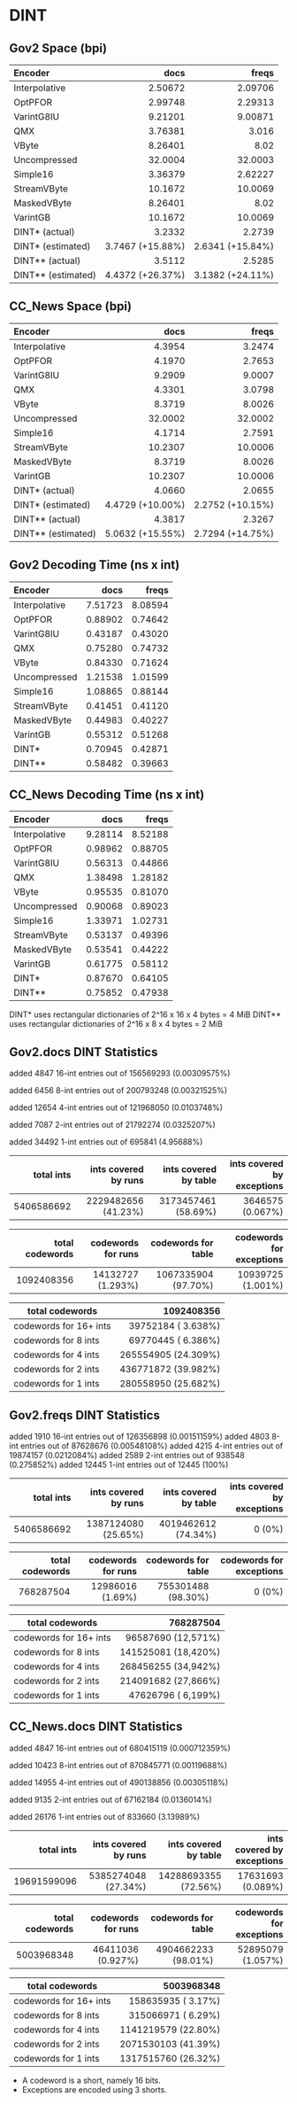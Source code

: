 DINT
====

Gov2 Space (bpi)
----------------

| Encoder           | docs              | freqs            |
|:------------------|------------------:|-----------------:|
| Interpolative     |  2.50672          |  2.09706         |
| OptPFOR           |  2.99748          |  2.29313         |
| VarintG8IU        |  9.21201          |  9.00871         |
| QMX               |  3.76381          |  3.016           |
| VByte             |  8.26401          |  8.02            |
| Uncompressed      | 32.0004           | 32.0003          |
| Simple16          |  3.36379          |  2.62227         |
| StreamVByte       | 10.1672           | 10.0069          |
| MaskedVByte       |  8.26401          |  8.02            |
| VarintGB          | 10.1672           | 10.0069          |
| DINT*  (actual)   |  3.2332           |  2.2739          |
| DINT*  (estimated)|  3.7467 (+15.88%) |  2.6341 (+15.84%)|
| DINT** (actual)   |  3.5112           |  2.5285          |
| DINT** (estimated)|  4.4372 (+26.37%) |  3.1382 (+24.11%)|

CC_News Space (bpi)
-------------------

| Encoder           | docs              | freqs            |
|:------------------|------------------:|-----------------:|
| Interpolative     |  4.3954           |  3.2474          |
| OptPFOR           |  4.1970           |  2.7653          |
| VarintG8IU        |  9.2909           |  9.0007          |
| QMX               |  4.3301           |  3.0798          |
| VByte             |  8.3719           |  8.0026          |
| Uncompressed      | 32.0002           | 32.0002          |
| Simple16          |  4.1714           |  2.7591          |
| StreamVByte       | 10.2307           | 10.0006          |
| MaskedVByte       |  8.3719           |  8.0026          |
| VarintGB          | 10.2307           | 10.0006          |
| DINT*  (actual)   |  4.0660           |  2.0655          |
| DINT*  (estimated)|  4.4729 (+10.00%) |  2.2752 (+10.15%)|
| DINT** (actual)   |  4.3817           |  2.3267          |
| DINT** (estimated)|  5.0632 (+15.55%) |  2.7294 (+14.75%)|

Gov2 Decoding Time (ns x int)
-----------------------------

| Encoder           | docs        | freqs       |
|:------------------|------------:|------------:|
| Interpolative     | 7.51723     | 8.08594     |
| OptPFOR           | 0.88902     | 0.74642     |
| VarintG8IU        | 0.43187     | 0.43020     |
| QMX               | 0.75280     | 0.74732     |
| VByte             | 0.84330     | 0.71624     |
| Uncompressed      | 1.21538     | 1.01599     |
| Simple16          | 1.08865     | 0.88144     |
| StreamVByte       | 0.41451     | 0.41120     |
| MaskedVByte       | 0.44983     | 0.40227     |
| VarintGB          | 0.55312     | 0.51268     |
| DINT*             | 0.70945     | 0.42871     |
| DINT**            | 0.58482     | 0.39663     |

CC_News Decoding Time (ns x int)
--------------------------------

| Encoder           | docs        | freqs       |
|:------------------|------------:|------------:|
| Interpolative     | 9.28114     | 8.52188     |
| OptPFOR           | 0.98962     | 0.88705     |
| VarintG8IU        | 0.56313     | 0.44866     |
| QMX               | 1.38498     | 1.28182     |
| VByte             | 0.95535     | 0.81070     |
| Uncompressed      | 0.90068     | 0.89023     |
| Simple16          | 1.33971     | 1.02731     |
| StreamVByte       | 0.53137     | 0.49396     |
| MaskedVByte       | 0.53541     | 0.44222     |
| VarintGB          | 0.61775     | 0.58112     |
| DINT*             | 0.87670     | 0.64105     |
| DINT**            | 0.75852     | 0.47938     |

DINT*  uses rectangular dictionaries of 2^16 x 16 x 4 bytes = 4 MiB
DINT** uses rectangular dictionaries of 2^16 x  8 x 4 bytes = 2 MiB

Gov2.docs DINT Statistics
-------------------------

added  4847 16-int entries out of 156569293 (0.00309575%)

added  6456  8-int entries out of 200793248 (0.00321525%)

added 12654  4-int entries out of 121968050 (0.0103748%)

added  7087  2-int entries out of  21792274 (0.0325207%)

added 34492  1-int entries out of    695841 (4.95688%)

| total ints      | ints covered by runs | ints covered by table | ints covered by exceptions |
|----------------:|---------------------:|----------------------:|---------------------------:|
| 5406586692      | 2229482656 (41.23%)  | 3173457461 (58.69%)   | 3646575  (0.067%)          |

| total codewords | codewords for runs   | codewords for table   | codewords for exceptions   |
|----------------:|---------------------:|----------------------:|---------------------------:|
| 1092408356      | 14132727 (1.293%)    | 1067335904 (97.70%)   | 10939725  (1.001%)         |

| total codewords         | 1092408356           |
|-------------------------|---------------------:|
| codewords for 16+ ints  |  39752184 ( 3.638%)  |
| codewords for  8  ints  |  69770445 ( 6.386%)  |
| codewords for  4  ints  | 265554905 (24.309%)  |
| codewords for  2  ints  | 436771872 (39.982%)  |
| codewords for  1  ints  | 280558950 (25.682%)  |

Gov2.freqs DINT Statistics
--------------------------

added 1910 16-int entries out of 126356898 (0.00151159%)
added 4803 8-int entries out of 87628676 (0.00548108%)
added 4215 4-int entries out of 19874157 (0.0212084%)
added 2589 2-int entries out of 938548 (0.275852%)
added 12445 1-int entries out of 12445 (100%)

| total ints      | ints covered by runs | ints covered by table | ints covered by exceptions |
|----------------:|---------------------:|----------------------:|---------------------------:|
| 5406586692      | 1387124080 (25.65%)  | 4019462612 (74.34%)   | 0  (0%)                    |

| total codewords | codewords for runs   | codewords for table   | codewords for exceptions   |
|----------------:|---------------------:|----------------------:|---------------------------:|
| 768287504       | 12986016 (1.69%)     | 755301488 (98.30%)    | 0  (0%)                    |

| total codewords         | 768287504            |
|-------------------------|---------------------:|
| codewords for 16+ ints  |  96587690 (12,571%)  |
| codewords for  8  ints  | 141525081 (18,420%)  |
| codewords for  4  ints  | 268456255 (34,942%)  |
| codewords for  2  ints  | 214091682 (27,866%)  |
| codewords for  1  ints  |  47626796 ( 6,199%)  |


CC_News.docs DINT Statistics
----------------------------

added  4847 16-int entries out of 680415119 (0.000712359%)

added 10423  8-int entries out of 870845771 (0.00119688%)

added 14955  4-int entries out of 490138856 (0.00305118%)

added  9135  2-int entries out of  67162184 (0.0136014%)

added 26176  1-int entries out of    833660 (3.13989%)

| total ints      | ints covered by runs | ints covered by table | ints covered by exceptions |
|----------------:|---------------------:|----------------------:|---------------------------:|
| 19691599096     | 5385274048 (27.34%)  | 14288693355 (72.56%)  | 17631693  (0.089%)         |

| total codewords | codewords for runs   | codewords for table   | codewords for exceptions   |
|----------------:|---------------------:|----------------------:|---------------------------:|
| 5003968348      | 46411036 (0.927%)    | 4904662233 (98.01%)   | 52895079  (1.057%)         |

| total codewords         | 5003968348           |
|-------------------------|---------------------:|
| codewords for 16+ ints  |  158635935 ( 3.17%)  |
| codewords for  8  ints  |  315066971 ( 6.29%)  |
| codewords for  4  ints  | 1141219579 (22.80%)  |
| codewords for  2  ints  | 2071530103 (41.39%)  |
| codewords for  1  ints  | 1317515760 (26.32%)  |

- A codeword is a short, namely 16 bits.
- Exceptions are encoded using 3 shorts.

